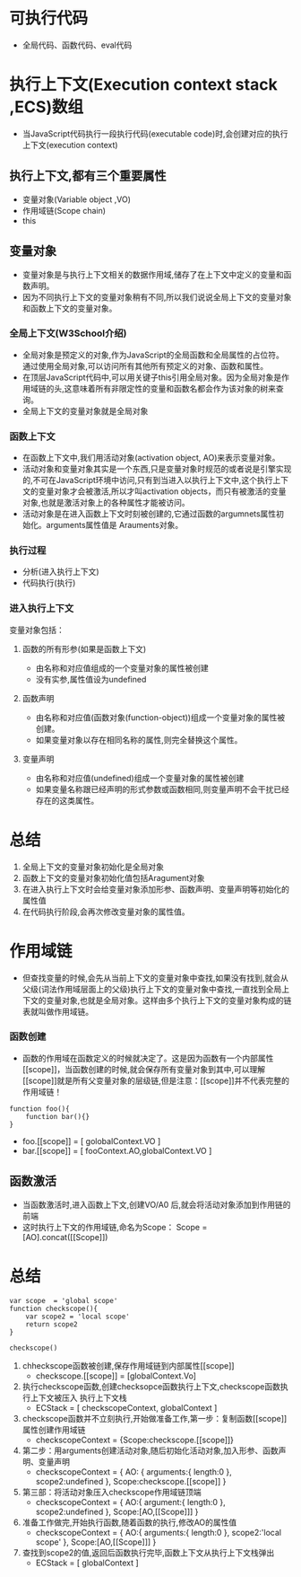 # 可执行代码
 * 全局代码、函数代码、eval代码
# 执行上下文(Execution context stack ,ECS)数组
* 当JavaScript代码执行一段执行代码(executable code)时,会创建对应的执行上下文(execution context)
## 执行上下文,都有三个重要属性
* 变量对象(Variable object ,VO)
* 作用域链(Scope chain)
* this
## 变量对象
* 变量对象是与执行上下文相关的数据作用域,储存了在上下文中定义的变量和函数声明。
* 因为不同执行上下文的变量对象稍有不同,所以我们说说全局上下文的变量对象和函数上下文的变量对象。
### 全局上下文(W3School介绍)
* 全局对象是预定义的对象,作为JavaScript的全局函数和全局属性的占位符。通过使用全局对象,可以访问所有其他所有预定义的对象、函数和属性。
* 在顶层JavaScript代码中,可以用关键子this引用全局对象。因为全局对象是作用域链的头,这意味着所有非限定性的变量和函数名都会作为该对象的树来查询。
* 全局上下文的变量对象就是全局对象
### 函数上下文
* 在函数上下文中,我们用活动对象(activation object, AO)来表示变量对象。
* 活动对象和变量对象其实是一个东西,只是变量对象时规范的或者说是引擎实现的,不可在JavaScript环境中访问,只有到当进入以执行上下文中,这个执行上下文的变量对象才会被激活,所以才叫activation objects，而只有被激活的变量对象,也就是激活对象上的各种属性才能被访问。
* 活动对象是在进入函数上下文时刻被创建的,它通过函数的argumnets属性初始化。arguments属性值是 Arauments对象。
### 执行过程
* 分析(进入执行上下文)
* 代码执行(执行)
### 进入执行上下文
 变量对象包括：

 1. 函数的所有形参(如果是函数上下文)

    * 由名称和对应值组成的一个变量对象的属性被创建
    * 没有实参,属性值设为undefined
 2. 函数声明
    * 由名称和对应值(函数对象(function-object))组成一个变量对象的属性被创建。
    * 如果变量对象以存在相同名称的属性,则完全替换这个属性。
 3. 变量声明
    * 由名称和对应值(undefined)组成一个变量对象的属性被创建
    * 如果变量名称跟已经声明的形式参数或函数相同,则变量声明不会干扰已经存在的这类属性。
# 总结
1. 全局上下文的变量对象初始化是全局对象
2. 函数上下文的变量对象初始化值包括Aragument对象
3. 在进入执行上下文时会给变量对象添加形参、函数声明、变量声明等初始化的属性值
4. 在代码执行阶段,会再次修改变量对象的属性值。

# 作用域链
* 但查找变量的时候,会先从当前上下文的变量对象中查找,如果没有找到,就会从父级(词法作用域层面上的父级)执行上下文的变量对象中查找,一直找到全局上下文的变量对象,也就是全局对象。这样由多个执行上下文的变量对象构成的链表就叫做作用域链。
### 函数创建
* 函数的作用域在函数定义的时候就决定了。这是因为函数有一个内部属性[[scope]]，当函数创建的时候,就会保存所有变量对象到其中,可以理解[[scope]]就是所有父变量对象的层级链,但是注意：[[scope]]并不代表完整的作用域链！
```
function foo(){
    function bar(){}
}
```
* foo.[[scope]] = [ golobalContext.VO ]
* bar.[[scope]] = [ fooContext.AO,globalContext.VO ]
## 函数激活
* 当函数激活时,进入函数上下文,创建VO/A0 后,就会将活动对象添加到作用链的前端
*  这时执行上下文的作用域链,命名为Scope： Scope = [AO].concat([[Scope]])
# 总结
```
var scope  = 'global scope'
function checkscope(){
    var scope2 = 'local scope'
    return scope2
}

checkscope()

```
1. chheckscope函数被创建,保存作用域链到内部属性[[scope]]
    * checkscope.[[scope]] = [globalContext.Vo]
2. 执行checkscope函数,创建checksopce函数执行上下文,checkscope函数执行上下文被压入 执行上下文栈
    * ECStack = [
        checkscopeContext,
        globalContext
    ]
3. checkscope函数并不立刻执行,开始做准备工作,第一步：复制函数[[scope]]属性创建作用域链
    * checkscopeContext = {Scope:checkscope.[[scope]]}
4. 第二步：用arguments创建活动对象,随后初始化活动对象,加入形参、函数声明、变量声明
   * checkscopeContext = {
       AO: {
           arguments:{
               length:0
           },
           scope2:undefined
       },
       Scope:checkscope.[[scope]]
   }           
 5. 第三部：将活动对象压入checkscope作用域链顶端  
    * checkscopeContext = {
        AO:{
            argument:{
               length:0 
            },
            scope2:undefined
        },
        Scope:[AO,[[Scope]]]
    }
 6. 准备工作做完,开始执行函数,随着函数的执行,修改AO的属性值
    *  checkscopeContext = {
        AO:{
            arguments:{
                length:0
            },
            scope2:'local scope'
        },
        Scope:[AO,[[Scope]]]
    }
 7. 查找到scope2的值,返回后函数执行完毕,函数上下文从执行上下文栈弹出
    * ECStack = [ globalContext ]   